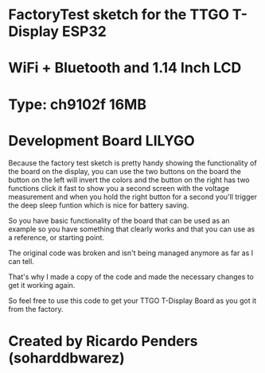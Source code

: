 # FactoryTest sketch for the TTGO T-Display ESP32
# WiFi + Bluetooth and 1.14 Inch LCD
# Type: ch9102f 16MB 
# Development Board LILYGO 

Because the factory test sketch is pretty handy
showing the functionality of the board on the 
display, you can use the two buttons on the board
the button on the left will invert the colors
and the button on the right has two functions
click it fast to show you a second screen
with the voltage measurement and when you hold
the right button for a second you'll trigger
the deep sleep funtion which is nice for battery
saving.

So you have basic functionality of the board
that can be used as an example so you have
something that clearly works and that you
can use as a reference, or starting point.

The original code was broken and isn't being
managed anymore as far as I can tell.

That's why I made a copy of the code and
made the necessary changes to get it working
again.

So feel free to use this code to get your
TTGO T-Display Board as you got it from the
factory.

# Created by Ricardo Penders (soharddbwarez)